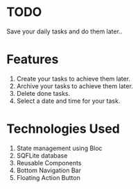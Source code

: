 # TODO
Save your daily tasks and do them later..

# Features
1) Create your tasks to achieve them later.
2) Archive your tasks to achieve them later.
3) Delete done tasks.
4) Select a date and time for your task.

# Technologies Used
1) State management using Bloc
2) SQFLite database
3) Reusable Components
4) Bottom Navigation Bar
4) Floating Action Button
